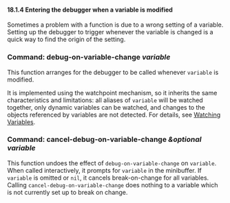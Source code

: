 

#### 18.1.4 Entering the debugger when a variable is modified

Sometimes a problem with a function is due to a wrong setting of a variable. Setting up the debugger to trigger whenever the variable is changed is a quick way to find the origin of the setting.

### Command: **debug-on-variable-change** *variable*

This function arranges for the debugger to be called whenever `variable` is modified.

It is implemented using the watchpoint mechanism, so it inherits the same characteristics and limitations: all aliases of `variable` will be watched together, only dynamic variables can be watched, and changes to the objects referenced by variables are not detected. For details, see [Watching Variables](Watching-Variables.html).

### Command: **cancel-debug-on-variable-change** *\&optional variable*

This function undoes the effect of `debug-on-variable-change` on `variable`. When called interactively, it prompts for `variable` in the minibuffer. If `variable` is omitted or `nil`, it cancels break-on-change for all variables. Calling `cancel-debug-on-variable-change` does nothing to a variable which is not currently set up to break on change.
